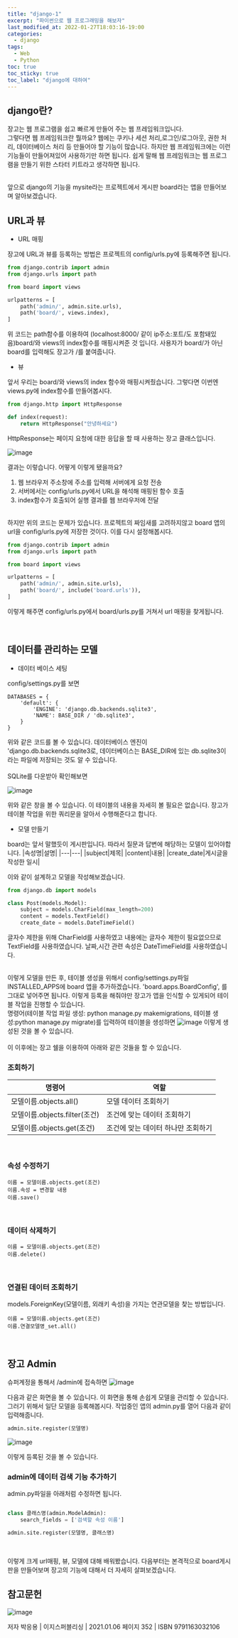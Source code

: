 ```yaml
---
title: "django-1"
excerpt: "파이썬으로 웹 프로그래밍을 해보자"
last_modified_at: 2022-01-27T18:03:16-19:00
categories:
  - django
tags:
  - Web
  - Python
toc: true
toc_sticky: true
toc_label: "django에 대하여"
---
```


## django란?

장고는 웹 프로그램을 쉽고 빠르게 만들어 주는 웹 프레임워크입니다.<br>
그렇다면 웹 프레임워크란 뭘까요? 웹에는 쿠키나 세션 처리,로그인/로그아웃, 권한 처리, 데이터베이스 처리 등 만들어야 할 기능이 많습니다. 하지만 웹 프레임워크에는 이런 기능들이 만들어져있어 사용하기만 하면 됩니다. 쉽게 말해 웹 프레임워크는 웹 프로그램을 만들기 위한 스타터 키트라고 생각하면 됩니다.  
<br>

앞으로 django의 기능을 mysite라는 프로젝트에서 게시판 board라는 앱을 만들어보며 알아보겠습니다.
<br>

## URL과 뷰

- URL 매핑

장고에 URL과 뷰를 등록하는 방법은 프로젝트의 config/urls.py에 등록해주면 됩니다.

```python
from django.contrib import admin
from django.urls import path

from board import views

urlpatterns = [
    path('admin/', admin.site.urls),
    path('board/', views.index),
]
```

위 코드는 path함수를 이용하여 (localhost:8000/ 같이 ip주소:포트/도 포함돼있음)board/와 views의 index함수를 매핑시켜준 것 입니다. 사용자가 board/가 아닌 board를 입력해도 장고가 /를 붙여줍니다. <br>

- 뷰

앞서 우리는 board/와 views의 index 함수와 매핑시켜줬습니다. 그렇다면 이번엔 views.py에 index함수를 만들어봅시다.

```python
from django.http import HttpResponse

def index(request):
    return HttpResponse("안녕하세요")
```

HttpResponse는 페이지 요청에 대한 응답을 할 때 사용하는 장고 클래스입니다.

![image](https://user-images.githubusercontent.com/72953874/151630004-22f5946f-480b-404a-9f04-cfc42b1537d2.png)


결과는 이렇습니다. 어떻게 이렇게 됐을까요?<br>

1. 웹 브라우저 주소창에 주소를 입력해 서버에게 요청 전송
2. 서버에서는 config/urls.py에서 URL을 해석해 매핑된 함수 호출
3. index함수가 호출되어 실행 결과를 웹 브라우저에 전달

<br>
하지만 위의 코드는 문제가 있습니다. 프로젝트의 짜임새를 고려하지않고 board 앱의 url을 config/urls.py에 저장한 것이다. 이를 다시 설정해봅시다.

```python
from django.contrib import admin
from django.urls import path

from board import views

urlpatterns = [
    path('admin/', admin.site.urls),
    path('board/', include('board.urls')),
]
```


이렇게 해주면 config/urls.py에서 board/urls.py를 거쳐서 url 매핑을 찾게됩니다.

<br>

## 데이터를 관리하는 모델

- 데이터 베이스 세팅

config/settings.py를 보면

```
DATABASES = {
    'default': {
        'ENGINE': 'django.db.backends.sqlite3',
        'NAME': BASE_DIR / 'db.sqlite3',
    }
}

```

위와 같은 코드를 볼 수 있습니다. 데이터베이스 엔진이 'django.db.backends.sqlite3로, 데이터베이스는 BASE_DIR에 있는 db.sqlite3이라는 파일에 저장되는 것도 알 수 있습니다.
<br><br>
SQLite를 다운받아 확인해보면

![image](https://user-images.githubusercontent.com/72953874/151628201-7f8bb761-4ab0-4607-b6a9-3f572c8ab0b5.png)

위와 같은 창을 볼 수 있습니다. 이 테이블의 내용을 자세히 볼 필요은 없습니다. 장고가 테이블 작업을 위한 쿼리문을 알아서 수행해준다고 합니다.<br>

- 모델 만들기

board는 앞서 말했듯이 게시판입니다. 따라서 질문과 답변에 해당하는 모델이 있어야합니다.
|속성명|설명|
|---|---|
|subject|제목|
|content|내용|
|create_date|게시글을 작성한 일시|


이와 같이 설계하고 모델을 작성해보겠습니다.

```python
from django.db import models

class Post(models.Model):
    subject = models.CharField(max_length=200)
    content = models.TextField()
    create_date = models.DateTimeField()
```
글자수 제한을 위해 CharField를 사용하였고 내용에는 글자수 제한이 필요없으므로 TextField를 사용하였습니다. 날짜,시간 관련 속성은 DateTimeField를 사용하였습니다.<br>
<br>

이렇게 모델을 만든 후, 테이블 생성을 위해서 config/settings.py파일 INSTALLED_APPS에 board 앱을 추가하겠습니다. 'board.apps.BoardConfig', 를 그대로 넣어주면 됩니다. 이렇게 등록을 해줘야만 장고가 앱을 인식할 수 있게되어 테이블 작업을 진행할 수 있습니다.<br>
명령어(테이블 작업 파일 생성: python manage.py makemigrations, 테이블 생성:python manage.py migrate)를 입력하여 테이블을 생성하면
![image](https://user-images.githubusercontent.com/72953874/151630716-291822f9-4d8a-4717-813f-675d452b3551.png) 이렇게 생성된 것을 볼 수 있습니다.<br>
<br>
이 이후에는 장고 쉘을 이용하여 아래와 같은 것들을 할 수 있습니다.
<br>

### 조회하기

|명령어|역할|
|---|---|
|모델이름.objects.all()| 모델 데이터 조회하기 |
|모델이름.objects.filter(조건)|조건에 맞는 데이터 조회하기|
|모델이름.objects.get(조건)|조건에 맞는 데이터 하나만 조회하기|

<br>

### 속성 수정하기

```
이름 = 모델이름.objects.get(조건)
이름.속성 = 변경할 내용
이름.save()
```
<br>


### 데이터 삭제하기

```
이름 = 모델이름.objects.get(조건)
이름.delete()
```
<br>

### 연결된 데이터 조회하기


models.ForeignKey(모델이름, 외래키 속성)을 가지는 연관모델을 찾는 방법입니다.

```
이름 = 모델이름.objects.get(조건)
이름.연결모델명_set.all()
```

<br>

## 장고 Admin

슈퍼계정을 통해서 /admin에 접속하면
![image](https://user-images.githubusercontent.com/72953874/151754508-bee1db07-4710-4ea5-a1af-c2810fdf9f9e.png)

다음과 같은 화면을 볼 수 있습니다. 이 화면을 통해 손쉽게 모델을 관리할 수 있습니다. 그러기 위해서 일단 모델을 등록해봅시다.
작업중인 앱의 admin.py를 열어 다음과 같이 입력해줍니다.

```python
admin.site.register(모델명)
```

![image](https://user-images.githubusercontent.com/72953874/151754675-2c1f2506-7523-4966-8d8a-78c9e649e07d.png)

이렇게 등록된 것을 볼 수 있습니다.
<br>

### admin에 데이터 검색 기능 추가하기

admin.py파일을 아래처럼 수정하면 됩니다.

```python

class 클래스명(admin.ModelAdmin):
    search_fields = ['검색할 속성 이름']

admin.site.register(모델명, 클래스명)

```

<br>

이렇게 크게 url매핑, 뷰, 모델에 대해 배워봤습니다. 다음부터는 본격적으로 board게시판을 만들어보며 장고의 기능에 대해서 더 자세히 살펴보겠습니다.

## 참고문헌

![image](https://user-images.githubusercontent.com/72953874/151628765-bf5b4a33-3e7f-44b3-9b35-3cdf8909819b.png)

저자 박응용 | 이지스퍼블리싱 | 2021.01.06
페이지 352 | ISBN 9791163032106